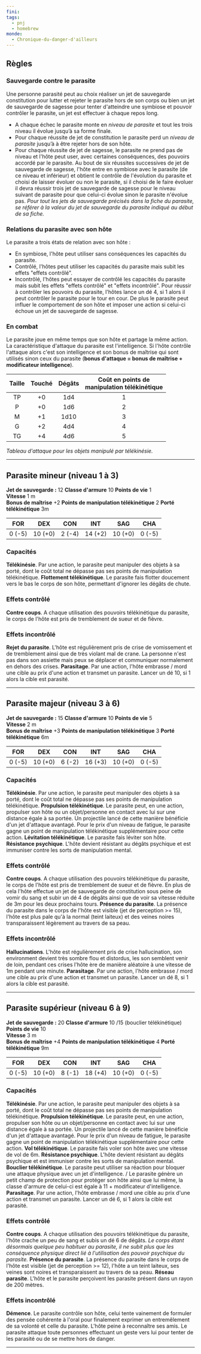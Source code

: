 ```yaml
---
fini: 
tags:
  - pnj
  - homebrew
monde:
  - Chronique-du-danger-d'ailleurs
---
```

## Règles
### Sauvegarde contre le parasite
Une personne parasité peut au choix réaliser un jet de sauvegarde constitution pour lutter et rejeter le parasite hors de son corps ou bien un jet de sauvegarde de sagesse pour tenter d'atteindre une symbiose et pouvoir contrôler le parasite, un jet est effectuer à chaque repos long.
- A chaque échec le parasite monte en *niveau de parasite* et tout les trois niveau il évolue jusqu’à sa forme finale. 
- Pour chaque réussite de jet de constitution le parasite perd un *niveau de parasite* jusqu’à à être rejeter hors de son hôte. 
- Pour chaque réussite de jet de sagesse, le parasite ne prend pas de niveau et l'hôte peut user, avec certaines conséquences, des pouvoirs accordé par le parasite. 
  Au bout de six réussites successives de jet de sauvegarde de sagesse, l'hôte entre en symbiose avec le parasite (de ce niveau et inférieur) et obtient le contrôle de l'évolution du parasite et choisi de laisser évoluer ou non le parasite, si il choisi de le faire évoluer il devra réussir trois jet de sauvegarde de sagesse pour le niveau suivant de parasite pour que celui-ci évolue sinon le parasite n'évolue pas.
*Pour tout les jets de sauvegarde précisés dans la fiche du parasite, se référer à la valeur du jet de sauvegarde du parasite indiqué au début de sa fiche.*
### Relations du parasite avec son hôte
Le parasite a trois états de relation avec son hôte :
- En symbiose, l'hôte peut utiliser sans conséquences les capacités du parasite.
- Contrôlé, l'hôtes peut utiliser les capacités du parasite mais subit les effets "effets contrôlé".
- Incontrôlé, l'hôtes peut essayer de contrôlé les capacités du parasite mais subit les effets "effets contrôlé" et "effets incontrôlé". Pour réussir à contrôler les pouvoirs du parasite, l'hôtes lance un dé 4, si 1 alors il peut contrôler le parasite pour le tour en cour. De plus le parasite peut influer le comportement de son hôte et imposer une action si celui-ci échoue un jet de sauvegarde de sagesse.
### En combat
Le parasite joue en même temps que son hôte et partage la même action. La caractéristique d'attaque du parasite est l'intelligence. Si l'hôte contrôle l'attaque alors c'est son intelligence et son bonus de maîtrise qui sont utilisés sinon ceux du parasite (**bonus d'attaque = bonus de maîtrise + modificateur intelligence**).

| Taille | Touché | Dégâts | Coût en points de <br>manipulation télékinétique |
| :----: | :----: | :----: | :----------------------------------------------: |
|   TP   |   +0   |  1d4   |                        1                         |
|   P    |   +0   |  1d6   |                        2                         |
|   M    |   +1   |  1d10  |                        3                         |
|   G    |   +2   |  4d4   |                        4                         |
|   TG   |   +4   |  4d6   |                        5                         |
*Tableau d'attaque pour les objets manipulé par télékinésie.*

___

## Parasite mineur (niveau 1 à 3)
**Jet de sauvegarde :** 12
**Classe d'armure** 10 
**Points de vie** 1   
**Vitesse** 1 m  
**Bonus de maîtrise** +2
**Points de manipulation télékinétique** 2
**Porté télékinétique** 3m

| FOR    | DEX     | CON    | INT     | SAG     | CHA    |
| ------ | ------- | ------ | ------- | ------- | ------ |
| 0 (-5) | 10 (+0) | 2 (-4) | 14 (+2) | 10 (+0) | 0 (-5) |
### Capacités
**Télékinésie**. Par une action, le parasite peut manipuler des objets à sa porté, dont le coût total ne dépasse pas ses points de manipulation télékinétique.
**Flottement télékinétique**. Le parasite fais flotter doucement vers le bas le corps de son hôte, permettant d'ignorer les dégâts de chute.
### Effets contrôlé
**Contre coups**. A chaque utilisation des pouvoirs télékinétique du parasite, le corps de l'hôte est pris de tremblement de sueur et de fièvre.
### Effets incontrôlé
**Rejet du parasite**. L'hôte est régulièrement pris de crise de vomissement et de tremblement ainsi que de très violant mal de crane. La personne n'est pas dans son assiette mais peux se déplacer et communiquer normalement en dehors des crises.
**Parasitage**. Par une action, l'hôte embrasse / mord une cible au prix d'une action et transmet un parasite. Lancer un dé 10, si 1 alors la cible est parasité.

___

## Parasite majeur (niveau 3 à 6)
**Jet de sauvegarde :** 15
**Classe d'armure** 10 
**Points de vie** 5   
**Vitesse** 2 m  
**Bonus de maîtrise** +3
**Points de manipulation télékinétique** 3
**Porté télékinétique** 6m

| FOR    | DEX     | CON    | INT     | SAG     | CHA    |
| ------ | ------- | ------ | ------- | ------- | ------ |
| 0 (-5) | 10 (+0) | 6 (-2) | 16 (+3) | 10 (+0) | 0 (-5) |
### Capacités
**Télékinésie**. Par une action, le parasite peut manipuler des objets à sa porté, dont le coût total ne dépasse pas ses points de manipulation télékinétique.
**Propulsion télékinétique**. Le parasite peut, en une action, propulser son hôte ou un objet/personne en contact avec lui sur une distance égale à sa portée. Un projectile lancé de cette manière bénéficie d'un jet d'attaque avantagé. Pour le prix d'un niveau de fatigue, le parasite gagne un point de manipulation télékinétique supplémentaire pour cette action.
**Lévitation télékinétique**. Le parasite fais léviter son hôte.
**Résistance psychique**. L'hôte devient résistant au dégâts psychique et est immuniser contre les sorts de manipulation mental.
### Effets contrôlé
**Contre coups**. A chaque utilisation des pouvoirs télékinétique du parasite, le corps de l'hôte est pris de tremblement de sueur et de fièvre. En plus de cela l'hôte effectue un jet de sauvegarde de constitution sous peine de vomir du sang et subir un dé 4 de dégâts ainsi que de voir sa vitesse réduite de 3m pour les deux prochains tours.
**Présence du parasite**. La présence du parasite dans le corps de l'hôte est visible (jet de perception >= 15), l'hôte est plus pale qu'à la normal (teint laiteux) et des veines noires transparaissent légèrement au travers de sa peau.
### Effets incontrôlé
**Hallucinations**. L'hôte est régulièrement pris de crise hallucination, son environment devient très sombre flou et distordus, les son semblent venir de loin, pendant ces crises l'hôte ère de manière aléatoire à une vitesse de 1m pendant une minute.
**Parasitage**. Par une action, l'hôte embrasse / mord une cible au prix d'une action et transmet un parasite. Lancer un dé 8, si 1 alors la cible est parasité.

___

## Parasite supérieur (niveau 6 à 9)
**Jet de sauvegarde :** 20
**Classe d'armure** 10 /15 (bouclier télékinétique) 
**Points de vie** 10   
**Vitesse** 3 m  
**Bonus de maîtrise** +4
**Points de manipulation télékinétique** 4
**Porté télékinétique** 9m

| FOR    | DEX     | CON    | INT     | SAG     | CHA    |
| ------ | ------- | ------ | ------- | ------- | ------ |
| 0 (-5) | 10 (+0) | 8 (-1) | 18 (+4) | 10 (+0) | 0 (-5) |
### Capacités
**Télékinésie**. Par une action, le parasite peut manipuler des objets à sa porté, dont le coût total ne dépasse pas ses points de manipulation télékinétique.
**Propulsion télékinétique**. Le parasite peut, en une action, propulser son hôte ou un objet/personne en contact avec lui sur une distance égale à sa portée. Un projectile lancé de cette manière bénéficie d'un jet d'attaque avantagé. Pour le prix d'un niveau de fatigue, le parasite gagne un point de manipulation télékinétique supplémentaire pour cette action.
**Vol télékinétique**. Le parasite fais voler son hôte avec une vitesse de vol de 6m.
**Résistance psychique**. L'hôte devient résistant au dégâts psychique et est immuniser contre les sorts de manipulation mental.
**Bouclier télékinétique**. Le parasite peut utiliser sa réaction pour bloquer une attaque physique avec un jet d'intelligence. / Le parasite génère un petit champ de protection pour protéger son hôte ainsi que lui même, la classe d'armure de celui-ci est égale à 11 + modificateur d'intelligence.
**Parasitage**. Par une action, l'hôte embrasse / mord une cible au prix d'une action et transmet un parasite. Lancer un dé 6, si 1 alors la cible est parasité.
### Effets contrôlé
**Contre coups**. A chaque utilisation des pouvoirs télékinétique du parasite, l'hôte crache un peu de sang et subis un dé 6 de dégâts. *Le corps étant désormais quelque peu habituer au parasite, il ne subit plus que les conséquence physique direct lié à l'utilisation des pouvoir psychique du parasite.*
**Présence du parasite**. La présence du parasite dans le corps de l'hôte est visible (jet de perception >= 12), l'hôte a un teint laiteux, ses veines sont noires et transparaissent au travers de sa peau.
**Réseau parasite**. L'hôte et le parasite perçoivent les parasite présent dans un rayon de 200 mètres.
### Effets incontrôlé
**Démence**. Le parasite contrôle son hôte, celui tente vainement de formuler des pensée cohérente à l'oral pour finalement exprimer un entremêlement de sa volonté et celle du parasite. L'hôte peine à reconnaître ses amis. Le parasite attaque toute personnes effectuant un geste vers lui pour tenter de les parasité ou de se mettre hors de danger.

___
